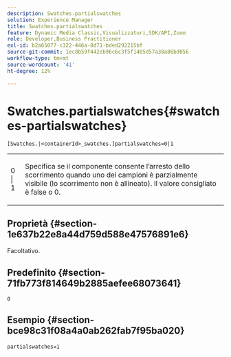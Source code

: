```yaml
---
description: Swatches.partialswatches
solution: Experience Manager
title: Swatches.partialswatches
feature: Dynamic Media Classic,Visualizzatori,SDK/API,Zoom
role: Developer,Business Practitioner
exl-id: b2a65077-c322-446a-8d71-bded292215bf
source-git-commit: 1ec8b59f442eb96c6c3f5f1405d57a38a86bd056
workflow-type: tm+mt
source-wordcount: '41'
ht-degree: 12%

---
```


# Swatches.partialswatches{#swatches-partialswatches}

`[Swatches.|<containerId>_swatches.]partialswatches=0|1`

<table id="table_4B8CEC134277403A840A050BD8C8CE2B"> 
 <tbody> 
  <tr> 
   <td> <p> <span class="codeph"> 0 | 1</span> </p> </td> 
   <td> <p> Specifica se il componente consente l’arresto dello scorrimento quando uno dei campioni è parzialmente visibile (lo scorrimento non è allineato). Il valore consigliato è <span class="codeph"> false</span> o <span class="codeph"> 0</span>. </p> </td> 
  </tr> 
 </tbody> 
</table>

## Proprietà {#section-1e637b22e8a44d759d588e47576891e6}

Facoltativo.

## Predefinito {#section-71fb773f814649b2885aefee68073641}

`0`

## Esempio {#section-bce98c31f08a4a0ab262fab7f95ba020}

`partialswatches=1`
